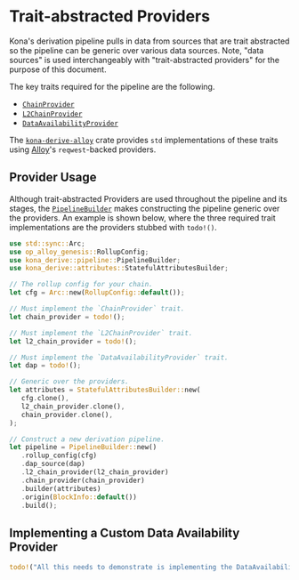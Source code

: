 # Trait-abstracted Providers

Kona's derivation pipeline pulls in data from sources that are trait
abstracted so the pipeline can be generic over various data sources.
Note, "data sources" is used interchangeably with "trait-abstracted
providers" for the purpose of this document.

The key traits required for the pipeline are the following.

- [`ChainProvider`][chain-provider]
- [`L2ChainProvider`][l2-chain-provider]
- [`DataAvailabilityProvider`][dap]

The [`kona-derive-alloy`][kda] crate provides `std` implementations
of these traits using [Alloy][alloy]'s `reqwest`-backed providers.

## Provider Usage

Although trait-abstracted Providers are used throughout the pipeline and
its stages, the [`PipelineBuilder`][builder] makes constructing the pipeline
generic over the providers. An example is shown below, where the three
required trait implementations are the providers stubbed with `todo!()`.

```rust
use std::sync::Arc;
use op_alloy_genesis::RollupConfig;
use kona_derive::pipeline::PipelineBuilder;
use kona_derive::attributes::StatefulAttributesBuilder;

// The rollup config for your chain.
let cfg = Arc::new(RollupConfig::default());

// Must implement the `ChainProvider` trait.
let chain_provider = todo!();

// Must implement the `L2ChainProvider` trait.
let l2_chain_provider = todo!();

// Must implement the `DataAvailabilityProvider` trait.
let dap = todo!();

// Generic over the providers.
let attributes = StatefulAttributesBuilder::new(
   cfg.clone(),
   l2_chain_provider.clone(),
   chain_provider.clone(),
);

// Construct a new derivation pipeline.
let pipeline = PipelineBuilder::new()
   .rollup_config(cfg)
   .dap_source(dap)
   .l2_chain_provider(l2_chain_provider)
   .chain_provider(chain_provider)
   .builder(attributes)
   .origin(BlockInfo::default())
   .build();
```

## Implementing a Custom Data Availability Provider

```rust
todo!("All this needs to demonstrate is implementing the DataAvailabilityProvider trait");
```


<!-- Links -->

[builder]: https://docs.rs/kona-derive/latest/kona_derive/pipeline/struct.PipelineBuilder.html
[alloy]: https://github.com/alloy-rs/alloy
[kda]: https://crates.io/crates/kona-derive-alloy
[chain-provider]: https://docs.rs/kona-derive/latest/kona_derive/traits/trait.ChainProvider.html
[l2-chain-provider]: https://docs.rs/kona-derive/latest/kona_derive/traits/trait.L2ChainProvider.html
[dap]: https://docs.rs/kona-derive/latest/kona_derive/traits/trait.DataAvailabilityProvider.html
